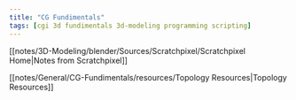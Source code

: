 ```yaml
---
title: "CG Fundimentals"
tags: [cgi 3d fundimentals 3d-modeling programming scripting]
---
```


[[notes/3D-Modeling/blender/Sources/Scratchpixel/Scratchpixel Home|Notes from Scratchpixel]]

[[notes/General/CG-Fundimentals/resources/Topology Resources|Topology Resources]]


